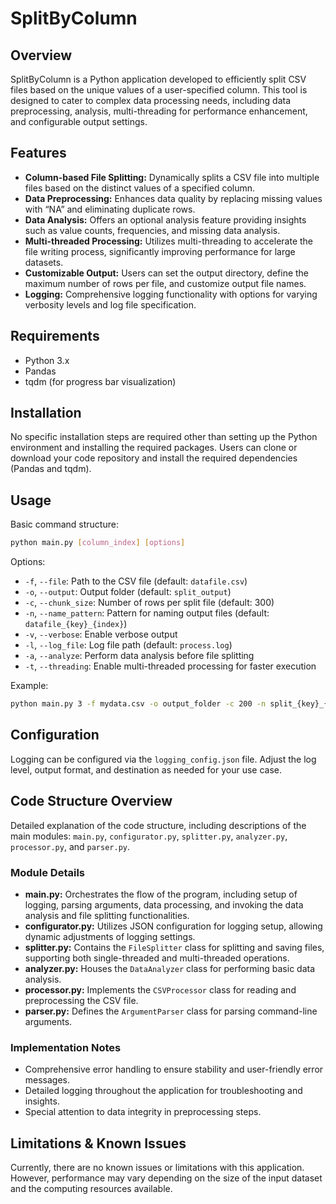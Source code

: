 # SplitByColumn

## Overview

SplitByColumn is a Python application developed to efficiently split CSV files based on the unique values of a user-specified column. This tool is designed to cater to complex data processing needs, including data preprocessing, analysis, multi-threading for performance enhancement, and configurable output settings.

## Features

- **Column-based File Splitting:** Dynamically splits a CSV file into multiple files based on the distinct values of a specified column.
- **Data Preprocessing:** Enhances data quality by replacing missing values with “NA” and eliminating duplicate rows.
- **Data Analysis:** Offers an optional analysis feature providing insights such as value counts, frequencies, and missing data analysis.
- **Multi-threaded Processing:** Utilizes multi-threading to accelerate the file writing process, significantly improving performance for large datasets.
- **Customizable Output:** Users can set the output directory, define the maximum number of rows per file, and customize output file names.
- **Logging:** Comprehensive logging functionality with options for varying verbosity levels and log file specification.

## Requirements

- Python 3.x
- Pandas
- tqdm (for progress bar visualization)

## Installation

No specific installation steps are required other than setting up the Python environment and installing the required packages. Users can clone or download your code repository and install the required dependencies (Pandas and tqdm).

## Usage

Basic command structure:

```bash
python main.py [column_index] [options]
```

Options:

- `-f`, `--file`: Path to the CSV file (default: `datafile.csv`)
- `-o`, `--output`: Output folder (default: `split_output`)
- `-c`, `--chunk_size`: Number of rows per split file (default: 300)
- `-n`, `--name_pattern`: Pattern for naming output files (default: `datafile_{key}_{index}`)
- `-v`, `--verbose`: Enable verbose output
- `-l`, `--log_file`: Log file path (default: `process.log`)
- `-a`, `--analyze`: Perform data analysis before file splitting
- `-t`, `--threading`: Enable multi-threaded processing for faster execution

Example:

```bash
python main.py 3 -f mydata.csv -o output_folder -c 200 -n split_{key}_{index} -v -t
```

## Configuration

Logging can be configured via the `logging_config.json` file. Adjust the log level, output format, and destination as needed for your use case.

## Code Structure Overview

Detailed explanation of the code structure, including descriptions of the main modules: `main.py`, `configurator.py`, `splitter.py`, `analyzer.py`, `processor.py`, and `parser.py`.

### Module Details

- **main.py:** Orchestrates the flow of the program, including setup of logging, parsing arguments, data processing, and invoking the data analysis and file splitting functionalities.
- **configurator.py:** Utilizes JSON configuration for logging setup, allowing dynamic adjustments of logging settings.
- **splitter.py:** Contains the `FileSplitter` class for splitting and saving files, supporting both single-threaded and multi-threaded operations.
- **analyzer.py:** Houses the `DataAnalyzer` class for performing basic data analysis.
- **processor.py:** Implements the `CSVProcessor` class for reading and preprocessing the CSV file.
- **parser.py:** Defines the `ArgumentParser` class for parsing command-line arguments.

### Implementation Notes

- Comprehensive error handling to ensure stability and user-friendly error messages.
- Detailed logging throughout the application for troubleshooting and insights.
- Special attention to data integrity in preprocessing steps.

## Limitations & Known Issues

Currently, there are no known issues or limitations with this application. However, performance may vary depending on the size of the input dataset and the computing resources available.
